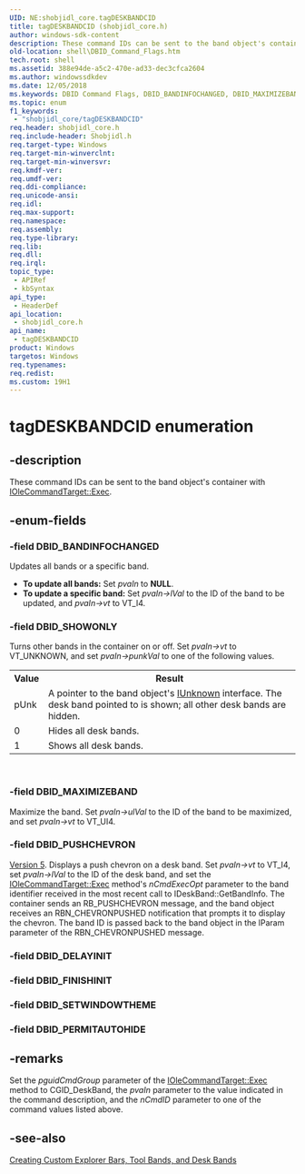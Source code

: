 ```yaml
---
UID: NE:shobjidl_core.tagDESKBANDCID
title: tagDESKBANDCID (shobjidl_core.h)
author: windows-sdk-content
description: These command IDs can be sent to the band object's container with IOleCommandTarget::Exec.
old-location: shell\DBID_Command_Flags.htm
tech.root: shell
ms.assetid: 388e94de-a5c2-470e-ad33-dec3cfca2604
ms.author: windowssdkdev
ms.date: 12/05/2018
ms.keywords: DBID Command Flags, DBID_BANDINFOCHANGED, DBID_MAXIMIZEBAND, DBID_PUSHCHEVRON, DBID_SHOWONLY, shell.DBID_Command_Flags, shell_DBID_Command_Flags, shobjidl_core/DBID_BANDINFOCHANGED, shobjidl_core/DBID_MAXIMIZEBAND, shobjidl_core/DBID_PUSHCHEVRON, shobjidl_core/DBID_SHOWONLY, shobjidl_core/tagDESKBANDCID, tagDESKBANDCID, tagDESKBANDCID enumeration [Windows Shell]
ms.topic: enum
f1_keywords: 
 - "shobjidl_core/tagDESKBANDCID"
req.header: shobjidl_core.h
req.include-header: Shobjidl.h
req.target-type: Windows
req.target-min-winverclnt: 
req.target-min-winversvr: 
req.kmdf-ver: 
req.umdf-ver: 
req.ddi-compliance: 
req.unicode-ansi: 
req.idl: 
req.max-support: 
req.namespace: 
req.assembly: 
req.type-library: 
req.lib: 
req.dll: 
req.irql: 
topic_type:
 - APIRef
 - kbSyntax
api_type:
 - HeaderDef
api_location:
 - shobjidl_core.h
api_name:
 - tagDESKBANDCID
product: Windows
targetos: Windows
req.typenames: 
req.redist: 
ms.custom: 19H1
---
```


# tagDESKBANDCID enumeration


## -description


These command IDs can be sent to the band object's container with <a href="https://docs.microsoft.com/windows/desktop/api/docobj/nf-docobj-iolecommandtarget-exec">IOleCommandTarget::Exec</a>.


## -enum-fields




### -field DBID_BANDINFOCHANGED

Updates all bands or a specific band.
				

<ul>
<li><b>To update all bands:</b> Set <i>pvaIn</i> to <b>NULL</b>.</li>
<li><b>To update a specific band:</b> Set <i>pvaIn-&gt;lVal</i> to the ID of the band to be updated, and <i>pvaIn-&gt;vt</i> to VT_I4.</li>
</ul>

### -field DBID_SHOWONLY

Turns other bands in the container on or off. Set <i>pvaIn-&gt;vt</i> to VT_UNKNOWN, and set <i>pvaIn-&gt;punkVal</i> to one of the following values.

				

<table class="clsStd">
<tr>
<th>Value</th>
<th>Result</th>
</tr>
<tr>
<td>pUnk</td>
<td>A pointer to the band object's <a href="https://docs.microsoft.com/windows/desktop/api/unknwn/nn-unknwn-iunknown">IUnknown</a> interface. The desk band pointed to is shown; all other desk bands are hidden.</td>
</tr>
<tr>
<td>0</td>
<td>Hides all desk bands.</td>
</tr>
<tr>
<td>1</td>
<td>Shows all desk bands.</td>
</tr>
</table>
 


### -field DBID_MAXIMIZEBAND

Maximize the band. Set <i>pvaIn-&gt;ulVal</i> to the ID of the band to be maximized, and set <i>pvaIn-&gt;vt</i> to VT_UI4.


### -field DBID_PUSHCHEVRON


<a href="https://docs.microsoft.com/previous-versions/windows/desktop/legacy/bb776779(v=vs.85)">Version 5</a>. Displays a push chevron on a desk band. Set <i>pvaIn-&gt;vt</i> to VT_I4, set <i>pvaIn-&gt;lVal</i> to the ID of the desk band, and set the <a href="https://docs.microsoft.com/windows/desktop/api/docobj/nf-docobj-iolecommandtarget-exec">IOleCommandTarget::Exec</a> method's <i>nCmdExecOpt</i> parameter to the band identifier received in the most recent call to IDeskBand::GetBandInfo.  The container sends an RB_PUSHCHEVRON message, and the band object receives an RBN_CHEVRONPUSHED notification that prompts it to display the chevron. The band ID is passed back to the band object in the lParam parameter of the RBN_CHEVRONPUSHED message.


### -field DBID_DELAYINIT


### -field DBID_FINISHINIT


### -field DBID_SETWINDOWTHEME


### -field DBID_PERMITAUTOHIDE




## -remarks



Set the <i>pguidCmdGroup</i> parameter of the <a href="https://docs.microsoft.com/windows/desktop/api/docobj/nf-docobj-iolecommandtarget-exec">IOleCommandTarget::Exec</a> method to CGID_DeskBand, the <i>pvaIn</i> parameter to the value indicated in the command description, and the <i>nCmdID</i> parameter to one of the command values listed above.




## -see-also




<a href="https://docs.microsoft.com/previous-versions/windows/desktop/legacy/cc144099(v=vs.85)">Creating Custom Explorer Bars, Tool Bands, and Desk Bands</a>
 

 

